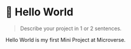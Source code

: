 <a name="readme-top"></a>

<!--



- Getting Started
      My First Mini Project at Microverse.


-->

<!-- PROJECT DESCRIPTION -->

# 📖 Hello World <a name="Greet Microverse"></a>

> Describe your project in 1 or 2 sentences.

Hello World is my first Mini Project at Microverse.





